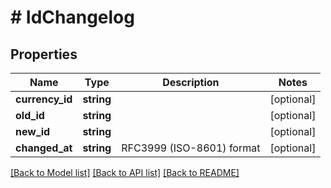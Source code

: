 # # IdChangelog

## Properties

Name | Type | Description | Notes
------------ | ------------- | ------------- | -------------
**currency_id** | **string** |  | [optional]
**old_id** | **string** |  | [optional]
**new_id** | **string** |  | [optional]
**changed_at** | **string** | RFC3999 (ISO-8601) format | [optional]

[[Back to Model list]](../../README.md#models) [[Back to API list]](../../README.md#endpoints) [[Back to README]](../../README.md)
